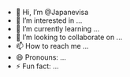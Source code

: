 - 👋 Hi, I’m @Japanevisa
- 👀 I’m interested in ...
- 🌱 I’m currently learning ...
- 💞️ I’m looking to collaborate on ...
- 📫 How to reach me ...
- 😄 Pronouns: ...
- ⚡ Fun fact: ...

<!---
Japanevisa/Japanevisa is a ✨ special ✨ repository because its `README.md` (this file) appears on your GitHub profile.
You can click the Preview link to take a look at your changes.
--->

